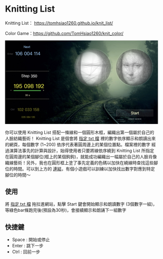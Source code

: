 Knitting List
======
Knitting List： https://tomhsiao1260.github.io/knit_list/

Color Game：https://github.com/TomHsiao1260/knit_color/


![Alt text](/resource/img/screenshot.png)

你可以使用 Knitting List 搭配一條線和一個圓形木框，編織出第一個屬於自己的人臉紡織藝術！
Knitting List 是個會將 [指定 txt 檔](/result.txt) 裡的數字依序顯示和朗讀出來的網頁，每個數字 (1~200) 依序代表著圓周邊上的某個位置點。檔案裡的數字  經過演算法事先的計算與設計，始得使用者只要將線依序繞到 Knitting List 所指定在圓周邊的某個腳位(框上的某個鉤鉤)，就能成功編織出一幅屬於自己的人臉肖像織線藝術！另外，我也在圓形框上塗了事先定義的色碼以加快在繞線時查找這些腳位的時間。可以到上方的 [連結](https://github.com/TomHsiao1260/knit_color/)，有個小遊戲可以訓練以加快找出數字對應到特定腳位的時間～

使用
------
將 [指定 txt 檔](/result.txt) 拖拉進網站，點擊 Start 鍵會開始顯示和朗讀數字 (3個數字一組)，等綠色bar條跑完後(預設為30秒)，會接續顯示和朗誦下一組數字

快捷鍵
------
* Space : 開始或停止
* Enter  : 跳下一步
* Ctrl     : 回前一步
